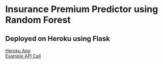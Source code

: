 # Insurance Premium Predictor using Random Forest
## Deployed on Heroku using Flask

[Heroku App](https://insurance-premium-predictor-57096ef0d582.herokuapp.com/)  
[Example API Call](https://insurance-premium-predictor-57096ef0d582.herokuapp.com/api/predict/?age=19&sex=female&bmi=27.9&children=0&smoker=yes&region=southwest)
